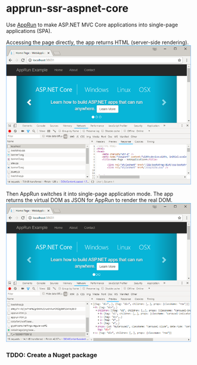 # apprun-ssr-aspnet-core

Use [AppRun](https://github.com/yysun/apprun) to make ASP.NET MVC Core applications into single-page applications (SPA).

Accessing the page directly, the app returns HTML (server-side rendering).
![html](html.png)

Then AppRun switches it into single-page application mode. The app returns the virtual DOM as JSON for AppRun to render the real DOM.
![vdom](vdom.png)

### TDDO: Create a Nuget package
